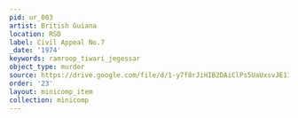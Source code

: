 ```yaml
---
pid: ur_003
artist: British Guiana
location: RSD
label: Civil Appeal No.7
_date: '1974'
keywords: ramroop_tiwari_jegessar
object_type: murder
source: https://drive.google.com/file/d/1-y7f8rJiHIB2DAiClPs5UaUxsvJE11tP/view?usp=drive_link
order: '23'
layout: minicomp_item
collection: minicomp
---
```

